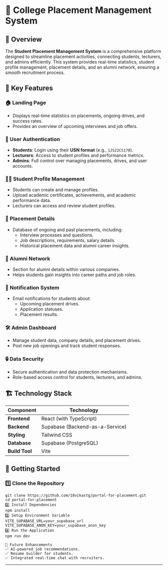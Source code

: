 # 📌 College Placement Management System  

## 🚀 Overview  
The **Student Placement Management System** is a comprehensive platform designed to streamline placement activities, connecting students, lecturers, and admins efficiently. This system provides real-time statistics, student profile management, placement details, and an alumni network, ensuring a smooth recruitment process.  

## 🎯 Key Features  

### 🏠 Landing Page  
- Displays real-time statistics on placements, ongoing drives, and success rates.  
- Provides an overview of upcoming interviews and job offers.  

### 🔐 User Authentication  
- **Students**: Login using their **USN format** (e.g., `1JS22CS170`).  
- **Lecturers**: Access to student profiles and performance metrics.  
- **Admins**: Full control over managing placements, drives, and user accounts.  

### 👨‍🎓 Student Profile Management  
- Students can create and manage profiles.  
- Upload academic certificates, achievements, and academic performance data.  
- Lecturers can access and review student profiles.  

### 💼 Placement Details  
- Database of ongoing and past placements, including:  
  - Interview processes and questions.  
  - Job descriptions, requirements, salary details.  
  - Historical placement data and alumni career insights.  

### 👥 Alumni Network  
- Section for alumni details within various companies.  
- Helps students gain insights into career paths and job roles.  

### 🔔 Notification System  
- Email notifications for students about:  
  - Upcoming placement drives.  
  - Application statuses.  
  - Placement results.  

### 🛠️ Admin Dashboard  
- Manage student data, company details, and placement drives.  
- Post new job openings and track student responses.  

### 🔒 Data Security  
- Secure authentication and data protection mechanisms.  
- Role-based access control for students, lecturers, and admins.  

## 🏗️ Technology Stack  
| Component      | Technology |
|---------------|------------|
| **Frontend**  | React (with TypeScript) |
| **Backend**   | Supabase (Backend-as-a-Service) |
| **Styling**   | Tailwind CSS |
| **Database**  | Supabase (PostgreSQL) |
| **Build Tool**| Vite |


## 🚀 Getting Started  

### 1️⃣ Clone the Repository  
```
git clone https://github.com/18vikastg/portal-for-placement.git
cd portal-for-placement
2️⃣ Install Dependencies
npm install
3️⃣ Setup Environment Variable
VITE_SUPABASE_URL=your_supabase_url
VITE_SUPABASE_ANON_KEY=your_supabase_anon_key
4️⃣ Run the Application
npm run dev
```
```
🌟 Future Enhancements
✅ AI-powered job recommendations.
✅ Resume builder for students.
✅ Integrated real-time chat with recruiters.
```


---






